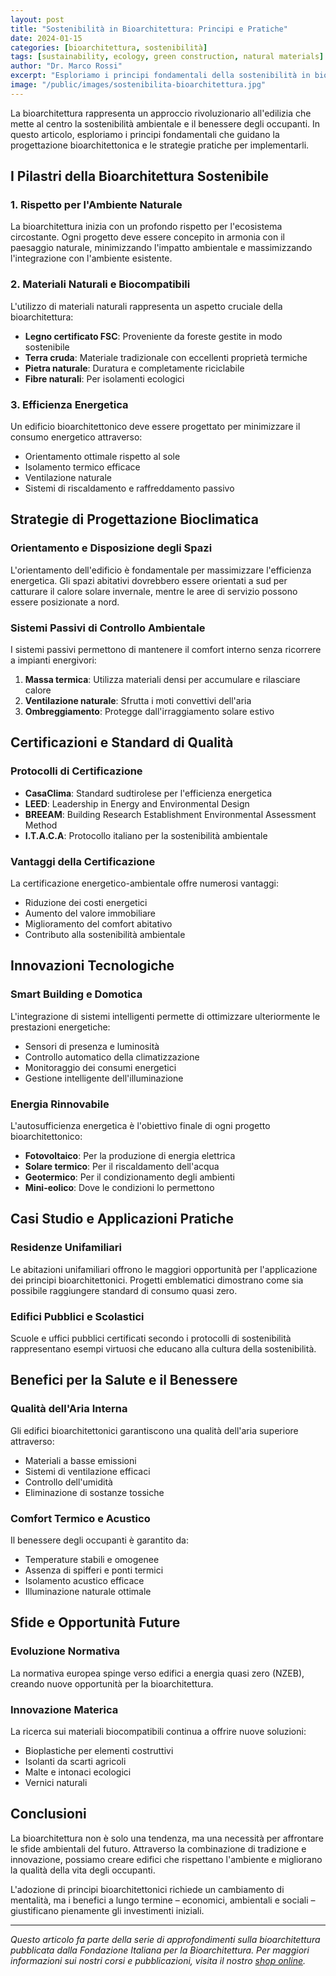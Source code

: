 ```yaml
---
layout: post
title: "Sostenibilità in Bioarchitettura: Principi e Pratiche"
date: 2024-01-15
categories: [bioarchitettura, sostenibilità]
tags: [sustainability, ecology, green construction, natural materials]
author: "Dr. Marco Rossi"
excerpt: "Esploriamo i principi fondamentali della sostenibilità in bioarchitettura e come applicarli nella pratica progettuale quotidiana."
image: "/public/images/sostenibilita-bioarchitettura.jpg"
---
```


La bioarchitettura rappresenta un approccio rivoluzionario all'edilizia che mette al centro la sostenibilità ambientale e il benessere degli occupanti. In questo articolo, esploriamo i principi fondamentali che guidano la progettazione bioarchitettonica e le strategie pratiche per implementarli.

## I Pilastri della Bioarchitettura Sostenibile

### 1. Rispetto per l'Ambiente Naturale

La bioarchitettura inizia con un profondo rispetto per l'ecosistema circostante. Ogni progetto deve essere concepito in armonia con il paesaggio naturale, minimizzando l'impatto ambientale e massimizzando l'integrazione con l'ambiente esistente.

### 2. Materiali Naturali e Biocompatibili

L'utilizzo di materiali naturali rappresenta un aspetto cruciale della bioarchitettura:

- **Legno certificato FSC**: Proveniente da foreste gestite in modo sostenibile
- **Terra cruda**: Materiale tradizionale con eccellenti proprietà termiche
- **Pietra naturale**: Duratura e completamente riciclabile
- **Fibre naturali**: Per isolamenti ecologici

### 3. Efficienza Energetica

Un edificio bioarchitettonico deve essere progettato per minimizzare il consumo energetico attraverso:

- Orientamento ottimale rispetto al sole
- Isolamento termico efficace
- Ventilazione naturale
- Sistemi di riscaldamento e raffreddamento passivo

## Strategie di Progettazione Bioclimatica

### Orientamento e Disposizione degli Spazi

L'orientamento dell'edificio è fondamentale per massimizzare l'efficienza energetica. Gli spazi abitativi dovrebbero essere orientati a sud per catturare il calore solare invernale, mentre le aree di servizio possono essere posizionate a nord.

### Sistemi Passivi di Controllo Ambientale

I sistemi passivi permettono di mantenere il comfort interno senza ricorrere a impianti energivori:

1. **Massa termica**: Utilizza materiali densi per accumulare e rilasciare calore
2. **Ventilazione naturale**: Sfrutta i moti convettivi dell'aria
3. **Ombreggiamento**: Protegge dall'irraggiamento solare estivo

## Certificazioni e Standard di Qualità

### Protocolli di Certificazione

- **CasaClima**: Standard sudtirolese per l'efficienza energetica
- **LEED**: Leadership in Energy and Environmental Design
- **BREEAM**: Building Research Establishment Environmental Assessment Method
- **I.T.A.C.A**: Protocollo italiano per la sostenibilità ambientale

### Vantaggi della Certificazione

La certificazione energetico-ambientale offre numerosi vantaggi:

- Riduzione dei costi energetici
- Aumento del valore immobiliare
- Miglioramento del comfort abitativo
- Contributo alla sostenibilità ambientale

## Innovazioni Tecnologiche

### Smart Building e Domotica

L'integrazione di sistemi intelligenti permette di ottimizzare ulteriormente le prestazioni energetiche:

- Sensori di presenza e luminosità
- Controllo automatico della climatizzazione
- Monitoraggio dei consumi energetici
- Gestione intelligente dell'illuminazione

### Energia Rinnovabile

L'autosufficienza energetica è l'obiettivo finale di ogni progetto bioarchitettonico:

- **Fotovoltaico**: Per la produzione di energia elettrica
- **Solare termico**: Per il riscaldamento dell'acqua
- **Geotermico**: Per il condizionamento degli ambienti
- **Mini-eolico**: Dove le condizioni lo permettono

## Casi Studio e Applicazioni Pratiche

### Residenze Unifamiliari

Le abitazioni unifamiliari offrono le maggiori opportunità per l'applicazione dei principi bioarchitettonici. Progetti emblematici dimostrano come sia possibile raggiungere standard di consumo quasi zero.

### Edifici Pubblici e Scolastici

Scuole e uffici pubblici certificati secondo i protocolli di sostenibilità rappresentano esempi virtuosi che educano alla cultura della sostenibilità.

## Benefici per la Salute e il Benessere

### Qualità dell'Aria Interna

Gli edifici bioarchitettonici garantiscono una qualità dell'aria superiore attraverso:

- Materiali a basse emissioni
- Sistemi di ventilazione efficaci
- Controllo dell'umidità
- Eliminazione di sostanze tossiche

### Comfort Termico e Acustico

Il benessere degli occupanti è garantito da:

- Temperature stabili e omogenee
- Assenza di spifferi e ponti termici
- Isolamento acustico efficace
- Illuminazione naturale ottimale

## Sfide e Opportunità Future

### Evoluzione Normativa

La normativa europea spinge verso edifici a energia quasi zero (NZEB), creando nuove opportunità per la bioarchitettura.

### Innovazione Materica

La ricerca sui materiali biocompatibili continua a offrire nuove soluzioni:

- Bioplastiche per elementi costruttivi
- Isolanti da scarti agricoli
- Malte e intonaci ecologici
- Vernici naturali

## Conclusioni

La bioarchitettura non è solo una tendenza, ma una necessità per affrontare le sfide ambientali del futuro. Attraverso la combinazione di tradizione e innovazione, possiamo creare edifici che rispettano l'ambiente e migliorano la qualità della vita degli occupanti.

L'adozione di principi bioarchitettonici richiede un cambiamento di mentalità, ma i benefici a lungo termine – economici, ambientali e sociali – giustificano pienamente gli investimenti iniziali.

---

*Questo articolo fa parte della serie di approfondimenti sulla bioarchitettura pubblicata dalla Fondazione Italiana per la Bioarchitettura. Per maggiori informazioni sui nostri corsi e pubblicazioni, visita il nostro [shop online](/shop).*